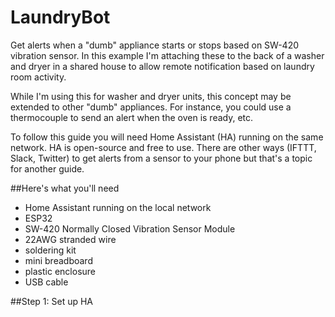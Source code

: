 # LaundryBot
Get alerts when a "dumb" appliance starts or stops based on SW-420 vibration sensor. In this example I'm attaching these to the back of a washer and dryer in a shared house to allow remote notification based on laundry room activity. 

While I'm using this for washer and dryer units, this concept may be extended to other "dumb" appliances. For instance, you could use a thermocouple to send an alert when the oven is ready, etc.

To follow this guide you will need Home Assistant (HA) running on the same network. HA is open-source and free to use. There are other ways (IFTTT, Slack, Twitter) to get alerts from a sensor to your phone but that's a topic for another guide.

##Here's what you'll need
- Home Assistant running on the local network
- ESP32
- SW-420 Normally Closed Vibration Sensor Module
- 22AWG stranded wire
- soldering kit
- mini breadboard
- plastic enclosure
- USB cable

##Step 1: Set up HA
